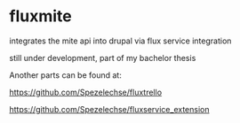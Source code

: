 fluxmite
========

integrates the mite api into drupal via flux service integration

still under development, part of my bachelor thesis

Another parts can be found at:

https://github.com/Spezelechse/fluxtrello

https://github.com/Spezelechse/fluxservice_extension
